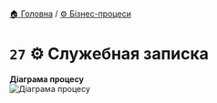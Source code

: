 ﻿[🏠 Головна](../../../README.MD) / [⚙️ Бізнес-процеси](../../README.MD) 

# `27` ⚙️ Служебная записка

**Діаграма процесу**  
![Діаграма процесу](./Pictures/ProcDiagram.png)